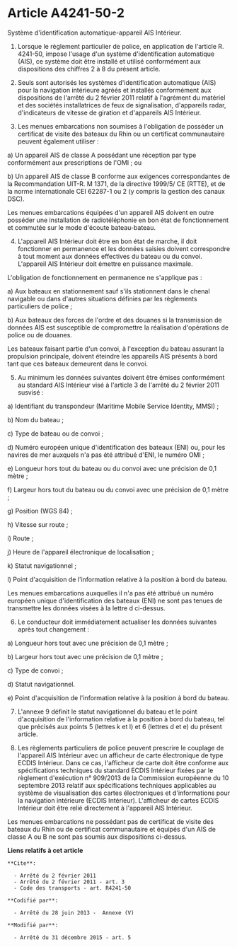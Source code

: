 # Article A4241-50-2

Système d'identification automatique-appareil AIS Intérieur. 

1. Lorsque le règlement particulier de police, en application de l'article R. 4241-50, impose l'usage d'un système
d'identification automatique (AIS), ce système doit être installé et utilisé conformément aux dispositions des chiffres 2 à 8
du présent article. 

2. Seuls sont autorisés les systèmes d'identification automatique (AIS) pour la navigation intérieure agréés et installés
conformément aux dispositions de l'arrêté du 2 février 2011 relatif à l'agrément du matériel et des sociétés installatrices
de feux de signalisation, d'appareils radar, d'indicateurs de vitesse de giration et d'appareils AIS Intérieur. 

3. Les menues embarcations non soumises à l'obligation de posséder un certificat de visite des bateaux du Rhin ou un
certificat communautaire peuvent également utiliser : 

a) Un appareil AIS de classe A possédant une réception par type conformément aux prescriptions de l'OMI ; ou 

b) Un appareil AIS de classe B conforme aux exigences correspondantes de la Recommandation UIT-R. M 1371, de la directive
1999/5/ CE (RTTE), et de la norme internationale CEI 62287-1 ou 2 (y compris la gestion des canaux DSC). 

Les menues embarcations équipées d'un appareil AIS doivent en outre posséder une installation de radiotéléphonie en bon état
de fonctionnement et commutée sur le mode d'écoute bateau-bateau. 

4. L'appareil AIS Intérieur doit être en bon état de marche, il doit fonctionner en permanence et les données saisies doivent
correspondre à tout moment aux données effectives du bateau ou du convoi. L'appareil AIS Intérieur doit émettre en puissance
maximale. 

L'obligation de fonctionnement en permanence ne s'applique pas : 

a) Aux bateaux en stationnement sauf s'ils stationnent dans le chenal navigable ou dans d'autres situations définies par les
règlements particuliers de police ; 

b) Aux bateaux des forces de l'ordre et des douanes si la transmission de données AIS est susceptible de compromettre la
réalisation d'opérations de police ou de douanes. 

Les bateaux faisant partie d'un convoi, à l'exception du bateau assurant la propulsion principale, doivent éteindre les
appareils AIS présents à bord tant que ces bateaux demeurent dans le convoi. 

5. Au minimum les données suivantes doivent être émises conformément au standard AIS Intérieur visé à l'article 3 de l'arrêté
du 2 février 2011 susvisé : 

a) Identifiant du transpondeur (Maritime Mobile Service Identity, MMSI) ; 

b) Nom du bateau ; 

c) Type de bateau ou de convoi ; 

d) Numéro européen unique d'identification des bateaux (ENI) ou, pour les navires de mer auxquels n'a pas été attribué d'ENI,
le numéro OMI ; 

e) Longueur hors tout du bateau ou du convoi avec une précision de 0,1 mètre ; 

f) Largeur hors tout du bateau ou du convoi avec une précision de 0,1 mètre ; 

g) Position (WGS 84) ; 

h) Vitesse sur route ; 

i) Route ; 

j) Heure de l'appareil électronique de localisation ; 

k) Statut navigationnel ; 

l) Point d'acquisition de l'information relative à la position à bord du bateau. 

Les menues embarcations auxquelles il n'a pas été attribué un numéro européen unique d'identification des bateaux (ENI) ne
sont pas tenues de transmettre les données visées à la lettre d ci-dessus. 

6. Le conducteur doit immédiatement actualiser les données suivantes après tout changement : 

a) Longueur hors tout avec une précision de 0,1 mètre ; 

b) Largeur hors tout avec une précision de 0,1 mètre ; 

c) Type de convoi ; 

d) Statut navigationnel. 

e) Point d'acquisition de l'information relative à la position à bord du bateau. 

7. L'annexe 9 définit le statut navigationnel du bateau et le point d'acquisition de l'information relative à la position à
bord du bateau, tel que précisés aux points 5 (lettres k et l) et 6 (lettres d et e) du présent article. 

8. Les règlements particuliers de police peuvent prescrire le couplage de l'appareil AIS Intérieur avec un afficheur de carte
électronique de type ECDIS Intérieur. Dans ce cas, l'afficheur de carte doit être conforme aux spécifications techniques du
standard ECDIS Intérieur fixées par le règlement d'exécution n° 909/2013 de la Commission européenne du 10 septembre 2013
relatif aux spécifications techniques applicables au système de visualisation des cartes électroniques et d'informations pour
la navigation intérieure (ECDIS Intérieur). L'afficheur de cartes ECDIS Intérieur doit être relié directement à l'appareil
AIS Intérieur. 

Les menues embarcations ne possédant pas de certificat de visite des bateaux du Rhin ou de certificat communautaire et
équipés d'un AIS de classe A ou B ne sont pas soumis aux dispositions ci-dessus.

**Liens relatifs à cet article**

	**Cite**:

	  - Arrêté du 2 février 2011
	  - Arrêté du 2 février 2011 - art. 3
	  - Code des transports - art. R4241-50

	**Codifié par**:

	  - Arrêté du 28 juin 2013 -  Annexe (V)

	**Modifié par**:

	  - Arrêté du 31 décembre 2015 - art. 5
